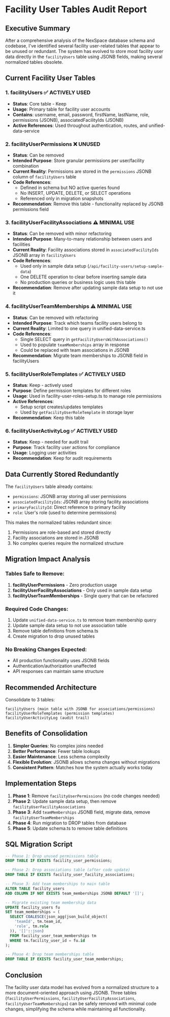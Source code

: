 # Facility User Tables Audit Report

## Executive Summary
After a comprehensive analysis of the NexSpace database schema and codebase, I've identified several facility user-related tables that appear to be unused or redundant. The system has evolved to store most facility user data directly in the `facilityUsers` table using JSONB fields, making several normalized tables obsolete.

## Current Facility User Tables

### 1. **facilityUsers** ✅ ACTIVELY USED
- **Status**: Core table - Keep
- **Usage**: Primary table for facility user accounts
- **Contains**: username, email, password, firstName, lastName, role, permissions (JSONB), associatedFacilityIds (JSONB)
- **Active References**: Used throughout authentication, routes, and unified-data-service

### 2. **facilityUserPermissions** ❌ UNUSED
- **Status**: Can be removed
- **Intended Purpose**: Store granular permissions per user/facility combination
- **Current Reality**: Permissions are stored in the `permissions` JSONB column of `facilityUsers` table
- **Code References**: 
  - Defined in schema but NO active queries found
  - No INSERT, UPDATE, DELETE, or SELECT operations
  - Referenced only in migration snapshots
- **Recommendation**: Remove this table - functionality replaced by JSONB permissions field

### 3. **facilityUserFacilityAssociations** ⚠️ MINIMAL USE
- **Status**: Can be removed with minor refactoring
- **Intended Purpose**: Many-to-many relationship between users and facilities
- **Current Reality**: Facility associations stored in `associatedFacilityIds` JSONB array in `facilityUsers`
- **Code References**:
  - Used only in sample data setup (`/api/facility-users/setup-sample-data`)
  - One DELETE operation to clear before inserting sample data
  - No production queries or business logic uses this table
- **Recommendation**: Remove after updating sample data setup to not use it

### 4. **facilityUserTeamMemberships** ⚠️ MINIMAL USE  
- **Status**: Can be removed with refactoring
- **Intended Purpose**: Track which teams facility users belong to
- **Current Reality**: Limited to one query in unified-data-service.ts
- **Code References**:
  - Single SELECT query in `getFacilityUsersWithAssociations()`
  - Used to populate `teamMemberships` array in response
  - Could be replaced with team associations in JSONB
- **Recommendation**: Migrate team memberships to JSONB field in facilityUsers

### 5. **facilityUserRoleTemplates** ✅ ACTIVELY USED
- **Status**: Keep - actively used
- **Purpose**: Define permission templates for different roles
- **Usage**: Used in facility-user-roles-setup.ts to manage role permissions
- **Active References**: 
  - Setup script creates/updates templates
  - Used by `getFacilityUserRoleTemplate` in storage layer
- **Recommendation**: Keep this table

### 6. **facilityUserActivityLog** ✅ ACTIVELY USED
- **Status**: Keep - needed for audit trail
- **Purpose**: Track facility user actions for compliance
- **Usage**: Logging user activities
- **Recommendation**: Keep for audit requirements

## Data Currently Stored Redundantly

The `facilityUsers` table already contains:
- `permissions`: JSONB array storing all user permissions
- `associatedFacilityIds`: JSONB array storing facility associations  
- `primaryFacilityId`: Direct reference to primary facility
- `role`: User's role (used to determine permissions)

This makes the normalized tables redundant since:
1. Permissions are role-based and stored directly
2. Facility associations are stored in JSONB
3. No complex queries require the normalized structure

## Migration Impact Analysis

### Tables Safe to Remove:
1. **facilityUserPermissions** - Zero production usage
2. **facilityUserFacilityAssociations** - Only used in sample data setup
3. **facilityUserTeamMemberships** - Single query that can be refactored

### Required Code Changes:
1. Update `unified-data-service.ts` to remove team membership query
2. Update sample data setup to not use association table
3. Remove table definitions from schema.ts
4. Create migration to drop unused tables

### No Breaking Changes Expected:
- All production functionality uses JSONB fields
- Authentication/authorization unaffected
- API responses can maintain same structure

## Recommended Architecture

Consolidate to 3 tables:
```
facilityUsers (main table with JSONB for associations/permissions)
facilityUserRoleTemplates (permission templates)  
facilityUserActivityLog (audit trail)
```

## Benefits of Consolidation

1. **Simpler Queries**: No complex joins needed
2. **Better Performance**: Fewer table lookups
3. **Easier Maintenance**: Less schema complexity
4. **Flexible Evolution**: JSONB allows schema changes without migrations
5. **Consistent Pattern**: Matches how the system actually works today

## Implementation Steps

1. **Phase 1**: Remove `facilityUserPermissions` (no code changes needed)
2. **Phase 2**: Update sample data setup, then remove `facilityUserFacilityAssociations`  
3. **Phase 3**: Add `teamMemberships` JSONB field, migrate data, remove `facilityUserTeamMemberships`
4. **Phase 4**: Run migration to DROP tables from database
5. **Phase 5**: Update schema.ts to remove table definitions

## SQL Migration Script

```sql
-- Phase 1: Drop unused permissions table
DROP TABLE IF EXISTS facility_user_permissions;

-- Phase 2: Drop associations table (after code update)
DROP TABLE IF EXISTS facility_user_facility_associations;

-- Phase 3: Add team memberships to main table
ALTER TABLE facility_users 
ADD COLUMN IF NOT EXISTS team_memberships JSONB DEFAULT '[]';

-- Migrate existing team membership data
UPDATE facility_users fu
SET team_memberships = (
  SELECT COALESCE(json_agg(json_build_object(
    'teamId', tm.team_id,
    'role', tm.role
  )), '[]'::json)
  FROM facility_user_team_memberships tm
  WHERE tm.facility_user_id = fu.id
);

-- Phase 4: Drop team memberships table
DROP TABLE IF EXISTS facility_user_team_memberships;
```

## Conclusion

The facility user data model has evolved from a normalized structure to a more document-oriented approach using JSONB. Three tables (`facilityUserPermissions`, `facilityUserFacilityAssociations`, `facilityUserTeamMemberships`) can be safely removed with minimal code changes, simplifying the schema while maintaining all functionality.